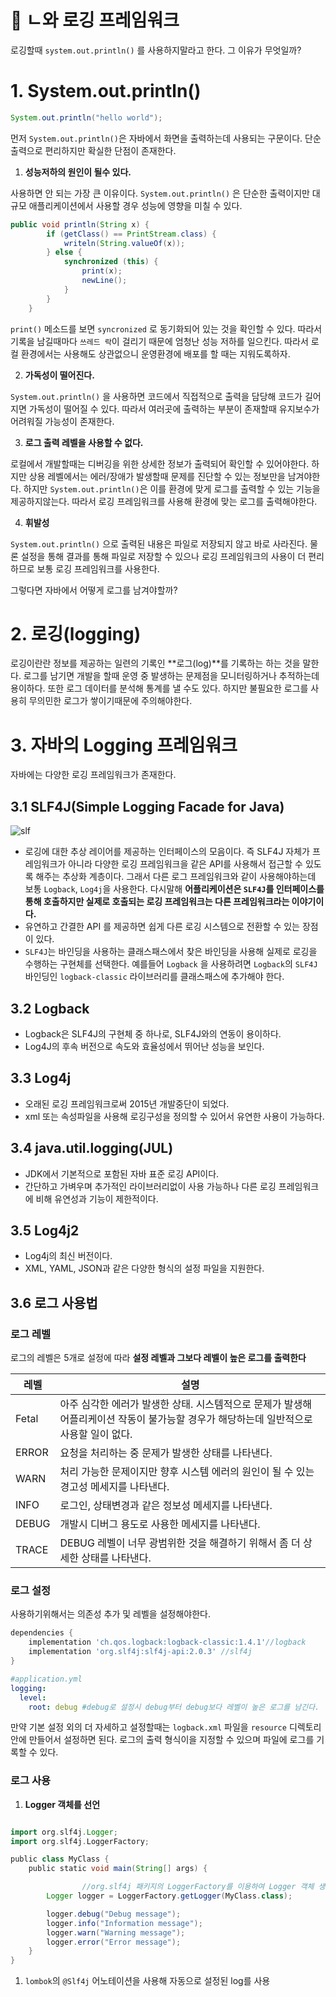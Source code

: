 
# 📌 ㄴ와 로깅 프레임워크

로깅할때 `system.out.println()` 를 사용하지말라고 한다. 그 이유가 무엇일까?
# 1. System.out.println()

```java
System.out.println("hello world");
```
먼저 `System.out.println()`은 자바에서 화면을 출력하는데 사용되는 구문이다. 단순 출력으로 편리하지만 확실한 단점이 존재한다.

1. **성능저하의 원인이 될수 있다.**

사용하면 안 되는 가장 큰 이유이다.   `System.out.println()` 은 단순한 출력이지만 대규모 애플리케이션에서 사용할 경우 성능에 영향을 미칠 수 있다.

```java
public void println(String x) {
        if (getClass() == PrintStream.class) {
            writeln(String.valueOf(x));
        } else {
            synchronized (this) {
                print(x);
                newLine();
            }
        }
    }
```

`print()` 메소드를 보면  `syncronized` 로 동기화되어 있는 것을 확인할 수 있다. 따라서 기록을 남길때마다 `쓰레드 락`이 걸리기 때문에 엄청난 성능 저하를 일으킨다.
따라서 로컬 환경에서는 사용해도 상관없으니 운영환경에 배포를 할 때는 지워도록하자. 



2. **가독성이 떨어진다.**

`System.out.println()` 을 사용하면 코드에서 직접적으로 출력을 담당해 코드가 길어지면 가독성이 떨어질 수 있다. 따라서 여러곳에 출력하는 부분이 존재할때 유지보수가 어려워질 가능성이 존재한다.

3. **로그 출력 레벨을 사용할 수 없다.**

로컬에서 개발할때는 디버깅을 위한 상세한 정보가 출력되어 확인할 수 있어야한다. 하지만 상용 레벨에서는 에러/장애가 발생할때 문제를 진단할 수 있는 정보만을 남겨야한다. 하지만  `System.out.println()`은 이를 환경에 맞게 로그를 출력할 수 있는 기능을 제공하지않는다. 따라서 로깅 프레임워크를 사용해 환경에 맞는 로그를 출력해야한다.

4. **휘발성**

`System.out.println()` 으로 출력된 내용은  파일로 저장되지 않고 바로 사라진다. 물론 설정을 통해 결과를 통해 파일로 저장할 수 있으나 로깅 프레임워크의 사용이 더 편리하므로 보통 로깅 프레임워크를 사용한다.

그렇다면 자바에서 어떻게 로그를 남겨야할까?

# 2. 로깅(logging)

로깅이란란 정보를 제공하는 일련의 기록인 **로그(log)**를 기록하는 하는 것을 말한다. 로그를 남기면 개발을 할때 운영 중 발생하는 문제점을 모니터링하거나 추적하는데 용이하다. 또한 로그 데이터를 분석해 통계를 낼 수도 있다. 하지만 불필요한 로그를 사용히 무의민한 로그가 쌓이기때문에 주의해야한다.

# 3. 자바의 Logging 프레임워크

자바에는 다양한 로깅 프레임워크가 존재한다.

## 3.1 SLF4J(Simple Logging Facade for Java)

![slf](https://github.com/princenim/TIL/assets/59499600/29c5011b-f46d-41de-a46c-ec0871d106c8)


- 로깅에 대한 추상 레이어를 제공하는 인터페이스의 모음이다. 즉 SLF4J 자체가 프레임워크가 아니라 다양한 로깅 프레임워크을 같은 API를 사용해서 접근할 수 있도록 해주는 추상화 계층이다. 그래서 다른 로그 프레임워크와 같이 사용해야하는데 보통 `Logback`, `Log4j`을 사용한다.  다시말해 **어플리케이션은 `SLF4J`를 인터페이스를 통해 호출하지만 실제로 호출되는 로깅 프레임워크는 다른 프레임워크라는 이야기이다.**
- 유연하고 간결한 API 를 제공하면 쉽게 다른 로깅 시스템으로 전환할 수 있는 장점이 있다.
- `SLF4J`는 바인딩을 사용하는 클래스패스에서 찾은 바인딩을 사용해 실제로 로깅을 수행하는 구현체를 선택한다. 예를들어 `Logback` 을 사용하려면 `Logback`의 `SLF4J` 바인딩인 `logback-classic` 라이브러리를 클래스패스에 추가해야 한다.

## 3.2 Logback

- Logback은 SLF4J의 구현체 중 하나로, SLF4J와의 연동이 용이하다.
- Log4J의 후속  버전으로 속도와 효율성에서 뛰어난 성능을 보인다.

## 3.3 Log4j

- 오래된 로깅 프레임워크로써 2015년 개발중단이 되었다.
- xml 또는 속성파일을 사용해 로깅구성을 정의할 수 있어서 유연한 사용이 가능하다.

## 3.4 java.util.logging(JUL)

- JDK에서 기본적으로 포함된 자바 표준 로깅 API이다.
- 간단하고 가벼우며 추가적인 라이브러리없이 사용 가능하나 다른 로깅 프레임워크에 비해 유연성과 기능이 제한적이다.

## 3.5 Log4j2

- Log4j의 최신 버전이다.
- XML, YAML, JSON과 같은 다양한 형식의 설정 파일을 지원한다.

## 3.6 로그 사용법
### 로그 레벨

로그의 레벨은 5개로 설정에 따라 **설정 레벨과 그보다 레벨이 높은 로그를 출력한다**

| 레벨         | 설명 |
|------------| --- |
| Fetal      | 아주 심각한 에러가 발생한 상태. 시스템적으로 문제가 발생해 어플리케이션 작동이 불가능할 경우가 해당하는데 일반적으로 사용할 일이 없다.  |
| ERROR      | 요청을 처리하는 중 문제가 발생한 상태를 나타낸다.  |
| WARN       | 처리 가능한 문제이지만 향후 시스템 에러의 원인이 될 수 있는 경고성 메세지를 나타낸다.  |
| INFO       | 로그인, 상태변경과 같은 정보성 메세지를 나타낸다.  |
| DEBUG      | 개발시 디버그 용도로 사용한 메세지를 나타낸다.  |
| TRACE      | DEBUG 레벨이 너무 광범위한 것을 해결하기 위해서 좀 더 상세한 상태를 나타낸다.  |

### 로그 설정

사용하기위해서는 의존성 추가 및 레벨을 설정해야한다.

```groovy
dependencies {
    implementation 'ch.qos.logback:logback-classic:1.4.1'//logback
    implementation 'org.slf4j:slf4j-api:2.0.3' //slf4j
}
```

```yaml
#application.yml
logging:
  level:
    root: debug #debug로 설정시 debug부터 debug보다 레벨이 높은 로그를 남긴다. 
```

만약 기본 설정 외의 더 자세하고 설정할때는 `logback.xml` 파일을 `resource` 디렉토리안에 만들어서 설정하면 된다. 로그의 출력 형식이을 지정할 수 있으며 파일에 로그를 기록할 수 있다.

### 로그 사용

1. **Logger 객체를 선언**

```groovy

import org.slf4j.Logger;
import org.slf4j.LoggerFactory;

public class MyClass {
    public static void main(String[] args) {

				//org.slf4j 패키지의 LoggerFactory를 이용하여 Logger 객체 생성
        Logger logger = LoggerFactory.getLogger(MyClass.class); 

        logger.debug("Debug message");
        logger.info("Information message");
        logger.warn("Warning message");
        logger.error("Error message");
    }
}
```

1. `lombok`의 `@Slf4j` 어노테이션을 사용해 자동으로 설정된 log를 사용